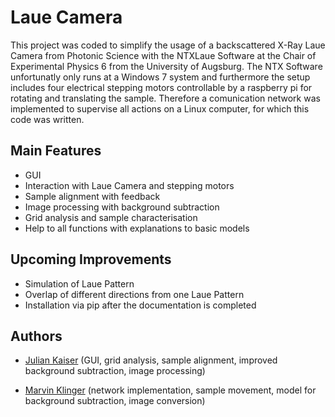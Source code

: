 # Laue Camera

This project was coded to simplify the usage of a backscattered X-Ray Laue Camera from
 Photonic Science with the NTXLaue Software at the Chair of Experimental Physics 6 
 from the University of Augsburg. The NTX Software unfortunatly only runs at a 
 Windows 7 system and furthermore the setup includes four electrical 
 stepping motors controllable by a raspberry pi for rotating and translating the sample. 
 Therefore a comunication network was implemented to supervise all actions on a Linux 
 computer, for which this code was written. 



## Main Features

- GUI
- Interaction with Laue Camera and stepping motors
- Sample alignment with feedback
- Image processing with background subtraction
- Grid analysis and sample characterisation
- Help to all functions with explanations to basic models


## Upcoming Improvements

- Simulation of Laue Pattern
- Overlap of different directions from one Laue Pattern
- Installation via pip after the documentation is completed


## Authors

- [Julian Kaiser](https://www.github.com/roundplanet) (GUI, grid analysis, sample alignment, improved background subtraction, image processing)

- [Marvin Klinger](https://www.github.com/Marvin-Klinger) (network implementation, sample movement, model for background subtraction, image conversion)
